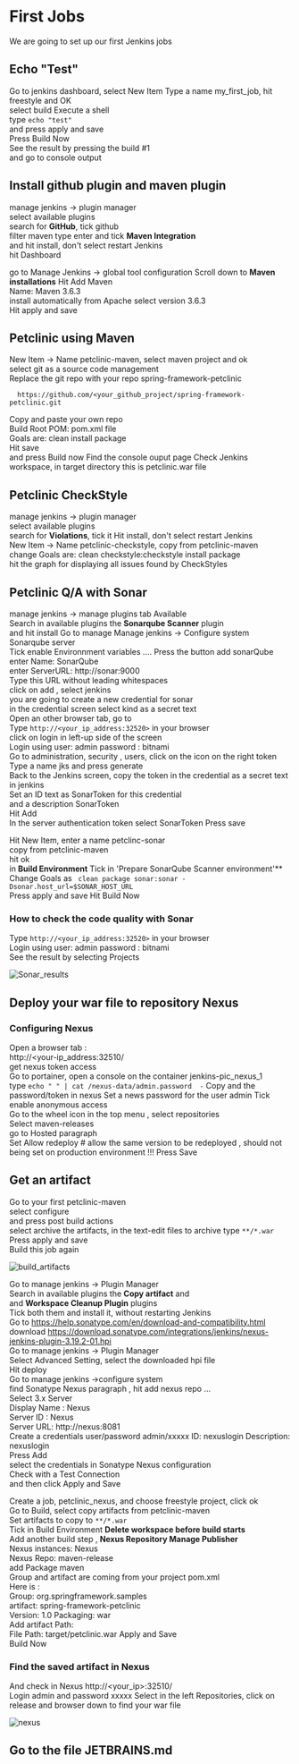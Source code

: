 # First Jobs
We are going to set up our first Jenkins jobs    

## Echo "Test" 
Go to jenkins dashboard, select New Item 
Type a name my_first_job, hit freestyle and OK      
select build Execute a shell   
type ```echo "test"```  
and press  apply and save   
Press Build Now  
See the result by pressing the build #1  
and go to console output  

## Install github plugin and maven plugin   
manage jenkins -> plugin manager   
select available plugins  
search for **GitHub**, tick github      
filter maven type enter and tick **Maven Integration**       
and hit install, don't select restart Jenkins  
hit Dashboard  

go to Manage Jenkins -> global tool configuration 
Scroll down to **Maven installations**
Hit Add Maven    
Name: Maven 3.6.3  
install automatically from Apache select version 3.6.3  
Hit apply and save

## Petclinic using Maven 
New Item -> Name petclinic-maven, select  maven project and ok   
select git as a source code management  
Replace the git repo with your repo spring-framework-petclinic
```
  https://github.com/<your_github_project/spring-framework-petclinic.git 
```
Copy and paste your own repo    
Build Root POM: pom.xml file     
Goals are: clean install package   
Hit save   
and press Build now 
Find the console ouput page 
Check Jenkins workspace, in target directory this is petclinic.war file

## Petclinic CheckStyle 
manage jenkins -> plugin manager   
select available plugins  
search for **Violations**, tick it 
Hit install, don't select restart Jenkins  
New Item -> Name petclinic-checkstyle, copy from petclinic-maven  
change Goals are: clean checkstyle:checkstyle install package  
hit the graph for displaying all issues found by CheckStyles

## Petclinic Q/A with Sonar 
manage jenkins -> manage plugins  tab Available     
Search in available plugins  the **Sonarqube Scanner** plugin  
and hit install
Go to manage Manage jenkins -> Configure system
Sonarqube server   
Tick enable Environnment variables  ....
Press the button add sonarQube
enter Name: SonarQube  
enter ServerURL: http://sonar:9000    
Type this URL without leading whitespaces  
click on  add , select jenkins   
you are going to create a new credential for sonar     
in the credential screen select kind as a secret text   
Open an other browser tab, go to  
Type ```http://<your_ip_address:32520>``` in your browser    
click on login in left-up side of the screen    
Login using user: admin  password : bitnami  
Go to administration, security , users, click on the icon on the right token  
Type a name jks and press generate     
Back to the Jenkins screen, copy the token in the credential as a secret text in jenkins     
Set an ID text as SonarToken for this credential    
and a description SonarToken     
Hit Add  
In the server authentication token select SonarToken 
Press save 

Hit New Item,  enter a name petclinc-sonar  
copy from petclinic-maven  
hit ok  
in **Build Environment**
Tick in 'Prepare SonarQube Scanner environment'**      
Change Goals as ``` clean package sonar:sonar -Dsonar.host_url=$SONAR_HOST_URL```      
Press apply and save
Hit Build Now  

### How to check the code quality with Sonar
Type ```http://<your_ip_address:32520>``` in your browser  
Login using user: admin  password : bitnami  
See the result by selecting Projects
  
 ![Sonar_results](screenshots/sonar_results.png)

## Deploy your war file to repository Nexus
### Configuring Nexus
Open a browser tab :  
http://<your-ip_address:32510/  
get nexus token access  
Go to portainer, open a console on the container jenkins-pic_nexus_1  
type ``` echo " " | cat /nexus-data/admin.password  - ```
Copy and the password/token in nexus
Set a news password for the user admin
Tick enable anonymous access    
Go to the wheel icon in the top menu , select repositories   
Select maven-releases   
go to Hosted paragraph   
Set Allow redeploy  # allow the same version to be redeployed , should not being set on production environment !!!
Press Save 

## Get an artifact 
Go to your first petclinic-maven   
select configure     
and press post build actions    
select archive the artifacts, in the text-edit files to archive type ```**/*.war```
Press apply and save      
Build this job again

![build_artifacts](screenshots/build_artifacts.png)
 
Go to manage jenkins -> Plugin Manager  
Search in available plugins the **Copy artifact** and   
 and **Workspace Cleanup Plugin** plugins  
Tick both them  and install it, without restarting Jenkins  
Go to https://help.sonatype.com/en/download-and-compatibility.html  
download
https://download.sonatype.com/integrations/jenkins/nexus-jenkins-plugin-3.19.2-01.hpi  
Go to manage jenkins -> Plugin Manager     
Select Advanced Setting, select the downloaded hpi file  
Hit deploy  
Go to manage jenkins ->configure system    
find Sonatype Nexus paragraph , hit add nexus repo ...   
Select 3.x Server     
Display Name :  Nexus    
Server ID :  Nexus    
Server URL: http://nexus:8081    
Create a credentials user/password  admin/xxxxx ID: nexuslogin  Description: nexuslogin     
Press Add    
select the credentials in Sonatype Nexus configuration    
Check with a Test Connection    
and then click Apply and Save  

Create a job, petclinic_nexus, and choose freestyle project, click ok  
Go to Build, select copy artifacts from petclinic-maven    
Set artifacts to copy to ```**/*.war ```  
Tick in Build Environment **Delete workspace before build starts**  
Add another build step , **Nexus Repository Manage Publisher**      
Nexus instances:  Nexus  
Nexus Repo: maven-release   
add Package maven   
Group and artifact are coming from your project pom.xml  
Here is :  
Group: org.springframework.samples  
artifact: spring-framework-petclinic  
Version: 1.0
Packaging: war  
Add artifact Path:  
File Path: target/petclinic.war 
Apply and Save  
Build Now  

### Find the saved artifact in Nexus
And check in Nexus http://<your_ip>:32510/  
Login admin and password xxxxx 
Select in the left  Repositories, click on release and browser down to find your war file

![nexus](screenshots/nexus_repository.png)

## Go to the file JETBRAINS.md



